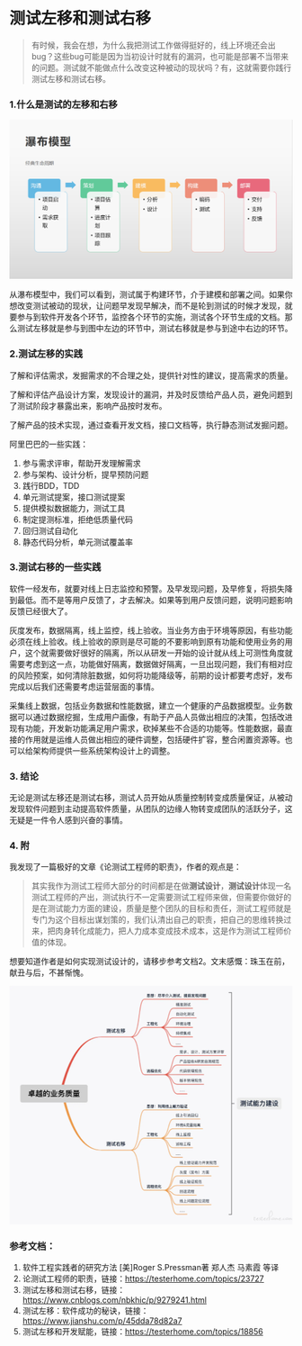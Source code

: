 # 测试左移和测试右移

> 有时候，我会在想，为什么我把测试工作做得挺好的，线上环境还会出bug？这些bug可能是因为当初设计时就有的漏洞，也可能是部署不当带来的问题。测试就不能做点什么改变这种被动的现状吗？有，这就需要你践行测试左移和测试右移。

### 1.什么是测试的左移和右移

![软件生命周期](../images/瀑布模型.png)

从瀑布模型中，我们可以看到，测试属于构建环节，介于建模和部署之间。如果你想改变测试被动的现状，让问题早发现早解决，而不是轮到测试的时候才发现，就要参与到软件开发各个环节，监控各个环节的实施，测试各个环节生成的文档。那么测试左移就是参与到图中左边的环节中，测试右移就是参与到途中右边的环节。

### 2.测试左移的实践

了解和评估需求，发掘需求的不合理之处，提供针对性的建议，提高需求的质量。

了解和评估产品设计方案，发现设计的漏洞，并及时反馈给产品人员，避免问题到了测试阶段才暴露出来，影响产品按时发布。

了解产品的技术实现，通过查看开发文档，接口文档等，执行静态测试发掘问题。

阿里巴巴的一些实践：

1. 参与需求评审，帮助开发理解需求
2. 参与架构、设计分析，提早预防问题
3. 践行BDD，TDD
4. 单元测试提案，接口测试提案
5. 提供模拟数据能力，测试工具
6. 制定提测标准，拒绝低质量代码
7. 回归测试自动化
8. 静态代码分析，单元测试覆盖率

### 3.测试右移的一些实践

软件一经发布，就要对线上日志监控和预警。及早发现问题，及早修复，将损失降到最低。而不是等用户反馈了，才去解决。如果等到用户反馈问题，说明问题影响反馈已经很大了。

灰度发布，数据隔离，线上监控，线上验收。当业务方由于环境等原因，有些功能必须在线上验收。线上验收的原则是尽可能的不要影响到原有功能和使用业务的用户，这个就需要做好很好的隔离，所以从研发一开始的设计就从线上可测性角度就需要考虑到这一点，功能做好隔离，数据做好隔离，一旦出现问题，我们有相对应的风险预案，如何清除脏数据，如何将功能降级等，前期的设计都要考虑好，发布完成以后我们还需要考虑运营层面的事情。

采集线上数据，包括业务数据和性能数据，建立一个健康的产品数据模型。业务数据可以通过数据挖掘，生成用户画像，有助于产品人员做出相应的决策，包括改进现有功能，开发新功能满足用户需求，砍掉某些不合适的功能等。性能数据，最直接的作用就是运维人员做出相应的硬件调整，包括硬件扩容，整合闲置资源等。也可以给架构师提供一些系统架构设计上的调整。

### 3. 结论

无论是测试左移还是测试右移，测试人员开始从质量控制转变成质量保证，从被动发现软件问题到主动提高软件质量，从团队的边缘人物转变成团队的活跃分子，这无疑是一件令人感到兴奋的事情。

### 4. 附

我发现了一篇极好的文章《论测试工程师的职责》，作者的观点是：

> 其实我作为测试工程师大部分的时间都是在做**测试设计**，**测试设计**体现一名测试工程师的产出，测试执行不一定需要测试工程师来做，但需要你做好的是在测试能力方面的建设，质量是整个团队的目标和责任，测试工程师就是专门为这个目标出谋划策的，我们认清出自己的职责，把自己的思维转换过来，把肉身转化成能力，把人力成本变成技术成本，这是作为测试工程师价值的体现。

想要知道作者是如何实现测试设计的，请移步参考文档2。文末感慨：珠玉在前，献丑与后，不甚惭愧。

![测试能力建设](../images/测试能力建设.png)

### 参考文档：

1. 软件工程实践者的研究方法 [美]Roger S.Pressman著 郑人杰 马素霞 等译
2. 论测试工程师的职责，链接：https://testerhome.com/topics/23727
3. 测试左移和测试右移，链接：https://www.cnblogs.com/nbkhic/p/9279241.html
4. 测试左移：软件成功的秘诀，链接：https://www.jianshu.com/p/45dda78d82a7
5. 测试左移和开发赋能，链接：https://testerhome.com/topics/18856